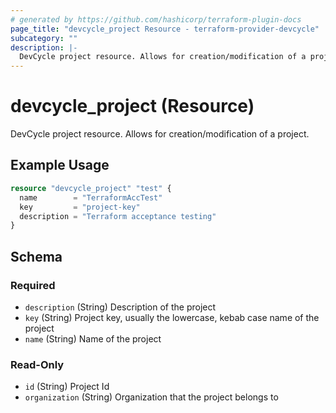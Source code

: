 ```yaml
---
# generated by https://github.com/hashicorp/terraform-plugin-docs
page_title: "devcycle_project Resource - terraform-provider-devcycle"
subcategory: ""
description: |-
  DevCycle project resource. Allows for creation/modification of a project.
---
```


# devcycle_project (Resource)

DevCycle project resource. Allows for creation/modification of a project.

## Example Usage

```terraform
resource "devcycle_project" "test" {
  name        = "TerraformAccTest"
  key         = "project-key"
  description = "Terraform acceptance testing"
}
```

<!-- schema generated by tfplugindocs -->
## Schema

### Required

- `description` (String) Description of the project
- `key` (String) Project key, usually the lowercase, kebab case name of the project
- `name` (String) Name of the project

### Read-Only

- `id` (String) Project Id
- `organization` (String) Organization that the project belongs to


